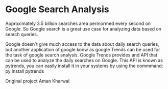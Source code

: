 # Google Search  Analysis

Approximately 3.5 billion searches area permormed every second on Google. So Google search is a great use case for analyzing data based on search queries.

Google doesn´t give much access to the data about daily search queries, but another application of google konw as google Trends can be used for the task of google search analysis. Google Trends provides and API that can be used to analyze the daily searches on Google. This API is known as pytrends, you can easily install it in your systems by using the commmand: py install pytrends


Original project Aman Kharwal